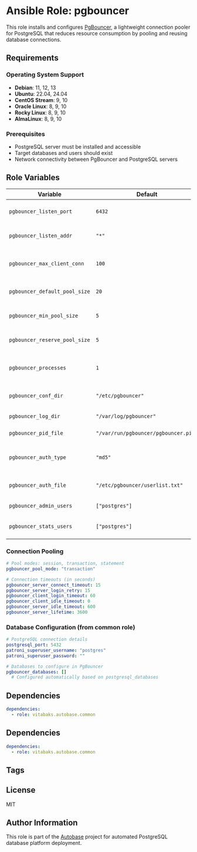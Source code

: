# Ansible Role: pgbouncer

This role installs and configures [PgBouncer](https://www.pgbouncer.org/), a lightweight connection pooler for PostgreSQL that reduces resource consumption by pooling and reusing database connections.

## Requirements

### Operating System Support

- **Debian**: 11, 12, 13
- **Ubuntu**: 22.04, 24.04
- **CentOS Stream**: 9, 10
- **Oracle Linux**: 8, 9, 10
- **Rocky Linux**: 8, 9, 10
- **AlmaLinux**: 8, 9, 10

### Prerequisites

- PostgreSQL server must be installed and accessible
- Target databases and users should exist
- Network connectivity between PgBouncer and PostgreSQL servers

## Role Variables

| Variable | Default | Description |
|----------|---------|-------------|
| `pgbouncer_listen_port` | `6432` | Port for PgBouncer to listen on |
| `pgbouncer_listen_addr` | `"*"` | IP address for PgBouncer to bind to |
| `pgbouncer_max_client_conn` | `100` | Maximum number of client connections |
| `pgbouncer_default_pool_size` | `20` | Default pool size per database |
| `pgbouncer_min_pool_size` | `5` | Minimum pool size per database |
| `pgbouncer_reserve_pool_size` | `5` | Reserve pool size for emergency |
| `pgbouncer_processes` | `1` | Number of PgBouncer processes to run |
| `pgbouncer_conf_dir` | `"/etc/pgbouncer"` | PgBouncer configuration directory |
| `pgbouncer_log_dir` | `"/var/log/pgbouncer"` | PgBouncer log directory |
| `pgbouncer_pid_file` | `"/var/run/pgbouncer/pgbouncer.pid"` | PID file location |
| `pgbouncer_auth_type` | `"md5"` | Authentication method (`md5`, `plain`, `cert`, `pam`) |
| `pgbouncer_auth_file` | `"/etc/pgbouncer/userlist.txt"` | User authentication file |
| `pgbouncer_admin_users` | `["postgres"]` | List of admin users |
| `pgbouncer_stats_users` | `["postgres"]` | List of users who can view statistics |

### Connection Pooling

```yaml
# Pool modes: session, transaction, statement
pgbouncer_pool_mode: "transaction"

# Connection timeouts (in seconds)
pgbouncer_server_connect_timeout: 15
pgbouncer_server_login_retry: 15
pgbouncer_client_login_timeout: 60
pgbouncer_client_idle_timeout: 0
pgbouncer_server_idle_timeout: 600
pgbouncer_server_lifetime: 3600
```

### Database Configuration (from common role)

```yaml
# PostgreSQL connection details
postgresql_port: 5432
patroni_superuser_username: "postgres"
patroni_superuser_password: ""

# Databases to configure in PgBouncer
pgbouncer_databases: []
  # Configured automatically based on postgresql_databases
```

## Dependencies

```yaml
dependencies:
  - role: vitabaks.autobase.common
```


## Dependencies

```yaml
dependencies:
  - role: vitabaks.autobase.common
```

## Tags

## License

MIT

## Author Information

This role is part of the [Autobase](https://github.com/vitabaks/autobase) project for automated PostgreSQL database platform deployment.
